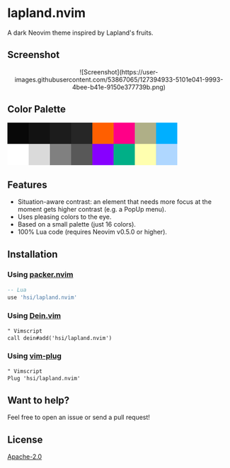 # lapland.nvim
A dark Neovim theme inspired by Lapland's fruits.

## Screenshot
<div align="center">
  ![Screenshot](https://user-images.githubusercontent.com/53867065/127394933-5101e041-9993-4bee-b41e-9150e377739b.png)
</div>

## Color Palette
![Color Palette](./palette.svg)

## Features
* Situation-aware contrast: an element that needs more focus at the moment gets higher contrast (e.g. a PopUp menu).
* Uses pleasing colors to the eye.
* Based on a small palette (just 16 colors).
* 100% Lua code (requires Neovim v0.5.0 or higher).

## Installation
### Using [packer.nvim](https://github.com/wbthomason/packer.nvim)
```lua
-- Lua
use 'hsi/lapland.nvim'
```

### Using [Dein.vim](https://github.com/Shougo/dein.vim)
```vim
" Vimscript
call dein#add('hsi/lapland.nvim')
```

### Using [vim-plug](https://github.com/junegunn/vim-plug)
```vim
" Vimscript
Plug 'hsi/lapland.nvim'
```

## Want to help?
Feel free to open an issue or send a pull request!

## License
[Apache-2.0](https://www.apache.org/licenses/LICENSE-2.0.txt)
